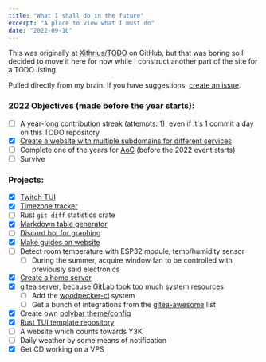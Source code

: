 ```yaml
---
title: "What I shall do in the future"
excerpt: "A place to view what I must do"
date: "2022-09-10"
---
```


This was originally at [Xithrius/TODO](https://github.com/Xithrius/TODO) on GitHub, but that was boring so I decided to move it here for now while I construct another part of the site for a TODO listing.

Pulled directly from my brain. If you have suggestions, [create an issue](https://github.com/Xithrius/TODO/issues/new).

### 2022 Objectives (made before the year starts):

- [ ] A year-long contribution streak (attempts: 1), even if it's 1 commit a day on this TODO repository
- [x] [Create a website with multiple subdomains for different services](https://github.com/Xithrius/xithrius.cloud)
- [ ] Complete one of the years for [AoC](https://adventofcode.com/) (before the 2022 event starts)
- [ ] Survive

### Projects:

- [x] [Twitch TUI](https://github.com/Xithrius/twitch-tui)
- [x] [Timezone tracker](https://github.com/Xithrius/timezone-tracker)
- [ ] Rust `git diff` statistics crate
- [x] [Markdown table generator](https://github.com/Xithrius/markdown-table-rs)
- [ ] [Discord bot for graphing](https://github.com/Xithrius/Xythrion)
- [x] [Make guides on website](https://github.com/Xithrius/xithrius.cloud/tree/main/site_blog)
- [ ] Detect room temperature with ESP32 module, temp/humidity sensor
  - [ ] During the summer, acquire window fan to be controlled with previously said electronics
- [x] [Create a home server](https://github.com/Xithrius/titan.xithrius.cloud)
- [x] [gitea](https://docs.gitea.io/en-us) server, because GitLab took too much system resources
  - [ ] Add the [woodpecker-ci](https://github.com/woodpecker-ci/woodpecker) system
  - [ ] Get a bunch of integrations from the [gitea-awesome](https://gitea.com/gitea/awesome-gitea) list
- [x] Create own [polybar theme/config](https://github.com/Xithrius/dotfiles/tree/main/.config/polybar)
- [x] [Rust TUI template repository](https://github.com/Xithrius/rust-tui-project-template)
- [ ] A website which counts towards Y3K
- [ ] Daily weather by some means of notification
- [x] Get CD working on a VPS
